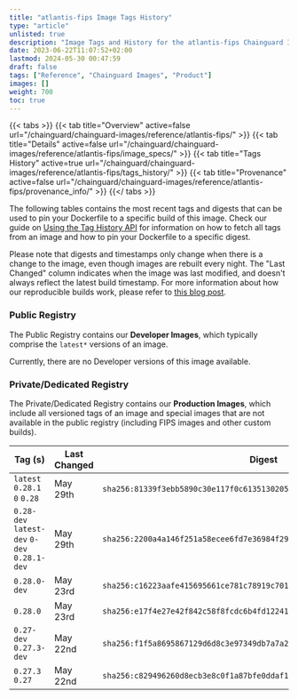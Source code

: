```yaml
---
title: "atlantis-fips Image Tags History"
type: "article"
unlisted: true
description: "Image Tags and History for the atlantis-fips Chainguard Image"
date: 2023-06-22T11:07:52+02:00
lastmod: 2024-05-30 00:47:59
draft: false
tags: ["Reference", "Chainguard Images", "Product"]
images: []
weight: 700
toc: true
---
```


{{< tabs >}}
{{< tab title="Overview" active=false url="/chainguard/chainguard-images/reference/atlantis-fips/" >}}
{{< tab title="Details" active=false url="/chainguard/chainguard-images/reference/atlantis-fips/image_specs/" >}}
{{< tab title="Tags History" active=true url="/chainguard/chainguard-images/reference/atlantis-fips/tags_history/" >}}
{{< tab title="Provenance" active=false url="/chainguard/chainguard-images/reference/atlantis-fips/provenance_info/" >}}
{{</ tabs >}}

The following tables contains the most recent tags and digests that can be used to pin your Dockerfile to a specific build of this image. Check our guide on [Using the Tag History API](/chainguard/chainguard-images/using-the-tag-history-api/) for information on how to fetch all tags from an image and how to pin your Dockerfile to a specific digest.

Please note that digests and timestamps only change when there is a change to the image, even though images are rebuilt every night. The "Last Changed" column indicates when the image was last modified, and doesn't always reflect the latest build timestamp. For more information about how our reproducible builds work, please refer to [this blog post](https://www.chainguard.dev/unchained/reproducing-chainguards-reproducible-image-builds).

### Public Registry
The Public Registry contains our **Developer Images**, which typically comprise the `latest*` versions of an image.

Currently, there are no Developer versions of this image available.

### Private/Dedicated Registry
The Private/Dedicated Registry contains our **Production Images**, which include all versioned tags of an image and special images that are not available in the public registry (including FIPS images and other custom builds).

| Tag (s)                                       | Last Changed | Digest                                                                    |
|-----------------------------------------------|--------------|---------------------------------------------------------------------------|
|  `latest` `0.28.1` `0` `0.28`                 | May 29th     | `sha256:81339f3ebb5890c30e117f0c6135130205ad12606692497ec8cffaf72c217ff9` |
|  `0.28-dev` `latest-dev` `0-dev` `0.28.1-dev` | May 29th     | `sha256:2200a4a146f251a58ecee6fd7e36984f293e67ee45fa48b6d596e5967523c024` |
|  `0.28.0-dev`                                 | May 23rd     | `sha256:c16223aafe415695661ce781c78919c7019cc27d1bc124fb9fc794aface1fc7c` |
|  `0.28.0`                                     | May 23rd     | `sha256:e17f4e27e42f842c58f8fcdc6b4fd1224102816f92158d32fd43c545e07c2112` |
|  `0.27-dev` `0.27.3-dev`                      | May 22nd     | `sha256:f1f5a8695867129d6d8c3e97349db7a7a219ad203b7038e387c5334578d549e5` |
|  `0.27.3` `0.27`                              | May 22nd     | `sha256:c829496260d8ecb3e8c0f1a87bfe0ddaf180020439b0b20d72eef16e498b165d` |

